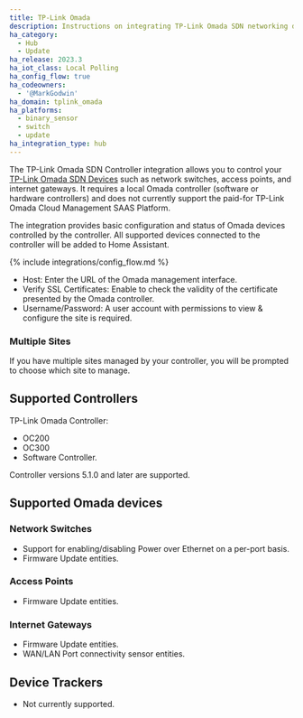 ```yaml
---
title: TP-Link Omada
description: Instructions on integrating TP-Link Omada SDN networking devices to Home Assistant.
ha_category:
  - Hub
  - Update
ha_release: 2023.3
ha_iot_class: Local Polling
ha_config_flow: true
ha_codeowners:
  - '@MarkGodwin'
ha_domain: tplink_omada
ha_platforms:
  - binary_sensor
  - switch
  - update
ha_integration_type: hub
---
```


The TP-Link Omada SDN Controller integration allows you to control your [TP-Link Omada SDN Devices](https://www.tp-link.com/omada-sdn/) such as network switches, access points, and internet gateways. It requires a local Omada controller (software or hardware controllers) and does not currently support the paid-for TP-Link Omada Cloud Management SAAS Platform.

The integration provides basic configuration and status of Omada devices controlled by the controller. All supported devices connected to the controller will be added to Home Assistant.

{% include integrations/config_flow.md %}

- Host: Enter the URL of the Omada management interface.
- Verify SSL Certificates: Enable to check the validity of the certificate presented by the Omada controller.
- Username/Password: A user account with permissions to view & configure the site is required.

### Multiple Sites

If you have multiple sites managed by your controller, you will be prompted to choose which site to manage.

## Supported Controllers

TP-Link Omada Controller:

- OC200
- OC300
- Software Controller.

Controller versions 5.1.0 and later are supported.

## Supported Omada devices

### Network Switches

- Support for enabling/disabling Power over Ethernet on a per-port basis.
- Firmware Update entities.

### Access Points

- Firmware Update entities.

### Internet Gateways

- Firmware Update entities.
- WAN/LAN Port connectivity sensor entities.

## Device Trackers

- Not currently supported.
